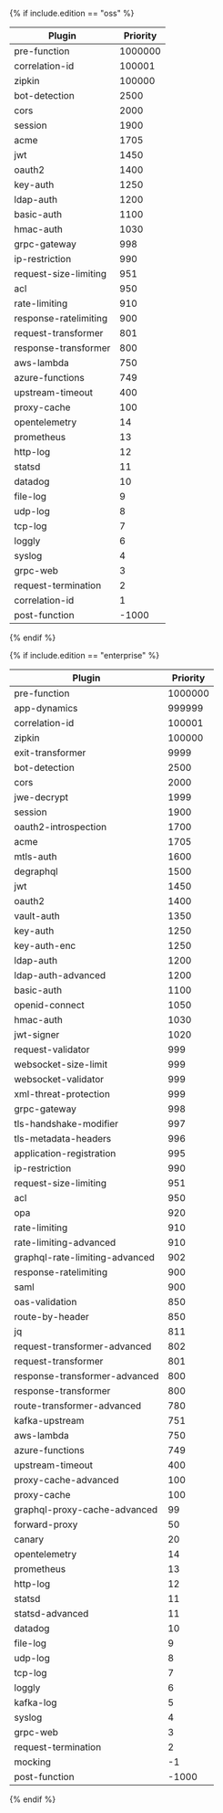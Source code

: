 <!-- vale off -->

{% if include.edition == "oss" %}

Plugin                      | Priority
----------------------------|----------
pre-function                | 1000000
correlation-id <span class="badge free"></span> | 100001
zipkin                      | 100000
bot-detection               | 2500
cors                        | 2000
session                     | 1900
acme                        | 1705
jwt                         | 1450
oauth2                      | 1400
key-auth                    | 1250
ldap-auth                   | 1200
basic-auth                  | 1100
hmac-auth                   | 1030
grpc-gateway                | 998
ip-restriction              | 990
request-size-limiting       | 951
acl                         | 950
rate-limiting               | 910
response-ratelimiting       | 900
request-transformer         | 801
response-transformer        | 800
aws-lambda                  | 750
azure-functions             | 749
upstream-timeout            | 400
proxy-cache                 | 100
opentelemetry               | 14
prometheus                  | 13
http-log                    | 12
statsd                      | 11
datadog                     | 10
file-log                    | 9
udp-log                     | 8
tcp-log                     | 7
loggly                      | 6
syslog                      | 4
grpc-web                    | 3
request-termination         | 2
correlation-id <span class="badge oss"></span> | 1
post-function               | -1000

{% endif %}

{% if include.edition == "enterprise" %}

Plugin                      | Priority
----------------------------|----------
pre-function                | 1000000
app-dynamics                | 999999
correlation-id              | 100001 <!--  CE priority is 1, EE priority is 100001 -->
zipkin                      | 100000
exit-transformer            | 9999
bot-detection               | 2500
cors                        | 2000
jwe-decrypt                 | 1999
session                     | 1900
oauth2-introspection        | 1700
acme                        | 1705
mtls-auth                   | 1600
degraphql                   | 1500
jwt                         | 1450
oauth2                      | 1400
vault-auth                  | 1350
key-auth                    | 1250
key-auth-enc                | 1250
ldap-auth                   | 1200
ldap-auth-advanced          | 1200
basic-auth                  | 1100
openid-connect              | 1050
hmac-auth                   | 1030
jwt-signer                  | 1020
request-validator           | 999
websocket-size-limit        | 999
websocket-validator         | 999
xml-threat-protection       | 999
grpc-gateway                | 998
tls-handshake-modifier      | 997
tls-metadata-headers        | 996
application-registration    | 995
ip-restriction              | 990
request-size-limiting       | 951
acl                         | 950
opa                         | 920
rate-limiting               | 910
rate-limiting-advanced      | 910
graphql-rate-limiting-advanced | 902
response-ratelimiting       | 900
saml                        | 900
oas-validation              | 850
route-by-header             | 850
jq                          | 811
request-transformer-advanced | 802
request-transformer         | 801
response-transformer-advanced | 800
response-transformer        | 800
route-transformer-advanced  | 780
kafka-upstream              | 751
aws-lambda                  | 750
azure-functions             | 749
upstream-timeout            | 400
proxy-cache-advanced        | 100
proxy-cache                 | 100
graphql-proxy-cache-advanced | 99
forward-proxy               | 50
canary                      | 20
opentelemetry               | 14
prometheus                  | 13
http-log                    | 12
statsd                      | 11
statsd-advanced             | 11
datadog                     | 10
file-log                    | 9
udp-log                     | 8
tcp-log                     | 7
loggly                      | 6
kafka-log                   | 5
syslog                      | 4
grpc-web                    | 3
request-termination         | 2
mocking                     | -1
post-function               | -1000

{% endif %}